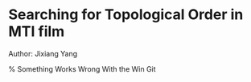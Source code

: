 # Searching for Topological Order in MTI film

Author: Jixiang Yang

% Something Works Wrong With the Win Git